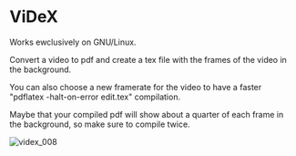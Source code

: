 # ViDeX

Works ewclusively on GNU/Linux.

Convert a video to pdf and create a tex file with the frames of the video in the background.

You can also choose a new framerate for the video to have a faster "pdflatex -halt-on-error edit.tex" compilation.

Maybe that your compiled pdf will show about a quarter of each frame in the background, so make sure to compile twice. 

![videx_008](https://user-images.githubusercontent.com/114911243/218344211-24930beb-6f4d-45f8-8e66-0ad58dd9ff88.jpg)

